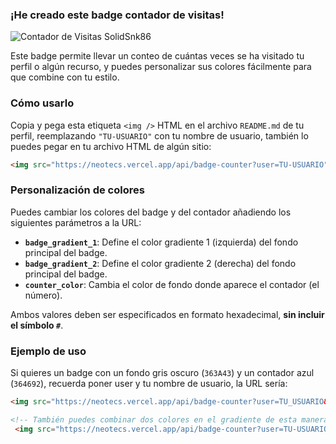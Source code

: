<div align="left">
  <h3>¡He creado este badge contador de visitas!</h3>
  
  <img src="https://neotecs.vercel.app/api/badge-counter?user=instructions-md" alt="Contador de Visitas SolidSnk86" />

  Este badge permite llevar un conteo de cuántas veces se ha visitado tu perfil o algún recurso, y puedes personalizar sus colores fácilmente para que combine con tu estilo.

  ### Cómo usarlo
  Copia y pega esta etiqueta `<img />` HTML en el archivo `README.md` de tu perfil, reemplazando `"TU-USUARIO"` con tu nombre de usuario, también lo puedes pegar en tu archivo HTML de algún sitio:
  ```html
  <img src="https://neotecs.vercel.app/api/badge-counter?user=TU-USUARIO" alt="Contador de Visitas" />
  ```

  ### Personalización de colores
  Puedes cambiar los colores del badge y del contador añadiendo los siguientes parámetros a la URL:  
  - **`badge_gradient_1`**: Define el color gradiente 1 (izquierda) del fondo principal del badge.
  - **`badge_gradient_2`**: Define el color gradiente 2 (derecha) del fondo principal del badge.
  - **`counter_color`**: Cambia el color de fondo donde aparece el contador (el número).  

  Ambos valores deben ser especificados en formato hexadecimal, **sin incluir el símbolo `#`**.

  ### Ejemplo de uso
  Si quieres un badge con un fondo gris oscuro (`363A43`) y un contador azul (`364692`), recuerda poner user y tu nombre de usuario, la URL sería:
  ```html
  <img src="https://neotecs.vercel.app/api/badge-counter?user=TU_USUARIO&badge_gradient_2=363A43&counter_color=364692" alt="Contador de Visitas" />

  <!-- También puedes combinar dos colores en el gradiente de esta manera: --> 
   <img src="https://neotecs.vercel.app/api/badge-counter?user=TU-USUARIO&badge_gradient_2=FF46FF&badge_gradient_1=4868A9&counter_color=FF74A1" alt="Contador de Visitas" />

  ```
</div>

